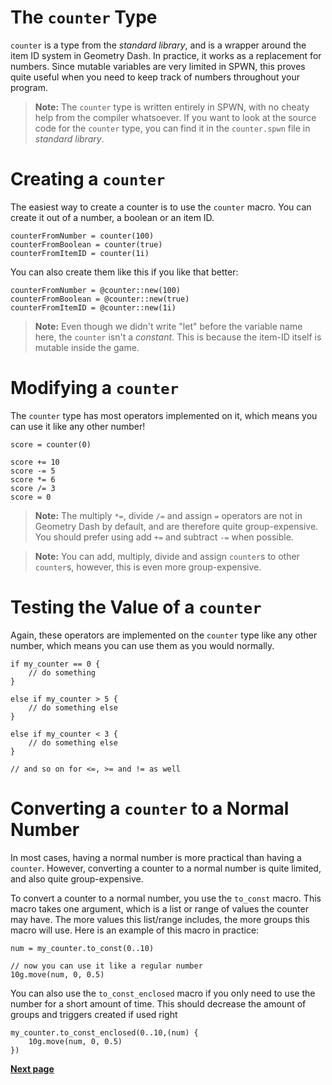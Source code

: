 # The `counter` Type

`counter` is a type from the _standard library_, and is a wrapper around the item ID system in Geometry Dash. In practice, it works as a replacement for numbers. Since mutable variables are very limited in SPWN, this proves quite useful when you need to keep track of numbers throughout your program.

> **Note:** The `counter` type is written entirely in SPWN, with no cheaty help from the compiler whatsoever. If you want to look at the source code for the `counter` type, you can find it in the `counter.spwn` file in _standard library_.

# Creating a `counter`

The easiest way to create a counter is to use the `counter` macro. You can create it out of a number, a boolean or an item ID.

```spwn
counterFromNumber = counter(100)
counterFromBoolean = counter(true)
counterFromItemID = counter(1i)
```

You can also create them like this if you like that better:

```spwn
counterFromNumber = @counter::new(100)
counterFromBoolean = @counter::new(true)
counterFromItemID = @counter::new(1i)
```

> **Note:** Even though we didn't write "let" before the variable name here, the `counter` isn't a _constant_. This is because the item-ID itself is mutable inside the game.

# Modifying a `counter`

The `counter` type has most operators implemented on it, which means you can use it like any other number!

```spwn
score = counter(0)

score += 10
score -= 5
score *= 6
score /= 3
score = 0
```

> **Note:** The multiply `*=`, divide `/=` and assign `=` operators are not in Geometry Dash by default, and are therefore quite group-expensive. You should prefer using add `+=` and subtract `-=` when possible.

> **Note:** You can add, multiply, divide and assign `counter`s to other `counter`s, however, this is even more group-expensive.

# Testing the Value of a `counter`

Again, these operators are implemented on the `counter` type like any other number, which means you can use them as you would normally.

```spwn
if my_counter == 0 {
    // do something
}

else if my_counter > 5 {
    // do something else
}

else if my_counter < 3 {
    // do something else
}

// and so on for <=, >= and != as well

```

# Converting a `counter` to a Normal Number

In most cases, having a normal number is more practical than having a `counter`. However, converting a counter to a normal number is quite limited, and also quite group-expensive.

To convert a counter to a normal number, you use the `to_const` macro. This macro takes one argument, which is a list or range of values the counter may have. The more values this list/range includes, the more groups this macro will use. Here is an example of this macro in practice:

```spwn
num = my_counter.to_const(0..10)

// now you can use it like a regular number
10g.move(num, 0, 0.5)
```

You can also use the `to_const_enclosed` macro if you only need to use the number for a short amount of time. This should decrease the amount of groups and triggers created if used right

```spwn
my_counter.to_const_enclosed(0..10,(num) {
	10g.move(num, 0, 0.5)
})
```

[**Next page**](triggerlanguage/6libraries.md)
